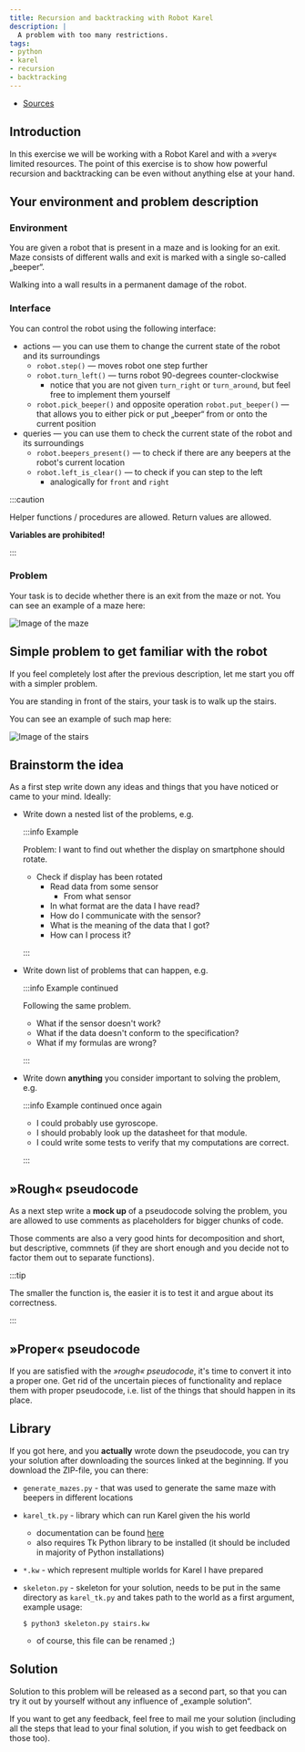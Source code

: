 ```yaml
---
title: Recursion and backtracking with Robot Karel
description: |
  A problem with too many restrictions.
tags:
- python
- karel
- recursion
- backtracking
---
```


- [Sources](pathname:///files/ib002/karel-1)

## Introduction

In this exercise we will be working with a Robot Karel and with a »very« limited
resources. The point of this exercise is to show how powerful recursion and
backtracking can be even without anything else at your hand.

## Your environment and problem description

### Environment

You are given a robot that is present in a maze and is looking for an exit. Maze
consists of different walls and exit is marked with a single so-called „beeper“.

Walking into a wall results in a permanent damage of the robot.

### Interface

You can control the robot using the following interface:

- actions ​­— you can use them to change the current state of the robot and its
  surroundings
  - `robot.step()` — moves robot one step further
  - `robot.turn_left()` — turns robot 90-degrees counter-clockwise
    - notice that you are not given `turn_right` or `turn_around`, but feel free
      to implement them yourself
  - `robot.pick_beeper()` and opposite operation `robot.put_beeper()` — that
    allows you to either pick or put „beeper“ from or onto the current position
- queries — you can use them to check the current state of the robot and its
  surroundings
  - `robot.beepers_present()` — to check if there are any beepers at the robot's
    current location
  - `robot.left_is_clear()` — to check if you can step to the left
    - analogically for `front` and `right`

:::caution

Helper functions / procedures are allowed. Return values are allowed.

**Variables are prohibited!**

:::

### Problem

Your task is to decide whether there is an exit from the maze or not. You can see
an example of a maze here:

![Image of the maze](/img/ib002/karel-1/maze.png)

## Simple problem to get familiar with the robot

If you feel completely lost after the previous description, let me start you off
with a simpler problem.

You are standing in front of the stairs, your task is to walk up the stairs.

You can see an example of such map here:

![Image of the stairs](/img/ib002/karel-1/stairs.png)

## Brainstorm the idea

As a first step write down any ideas and things that you have noticed or came to
your mind. Ideally:

- Write down a nested list of the problems, e.g.

  :::info Example 

  Problem: I want to find out whether the display on smartphone should rotate.

  - Check if display has been rotated
    - Read data from some sensor
      - From what sensor
    - In what format are the data I have read?
    - How do I communicate with the sensor?
    - What is the meaning of the data that I got?
    - How can I process it?

  :::
- Write down list of problems that can happen, e.g.

  :::info Example continued

  Following the same problem.

  - What if the sensor doesn't work?
  - What if the data doesn't conform to the specification?
  - What if my formulas are wrong?

  :::
- Write down **anything** you consider important to solving the problem, e.g.

  :::info Example continued once again

  - I could probably use gyroscope.
  - I should probably look up the datasheet for that module.
  - I could write some tests to verify that my computations are correct.

  :::

## »Rough« pseudocode

As a next step write a **mock up** of a pseudocode solving the problem, you are
allowed to use comments as placeholders for bigger chunks of code.

Those comments are also a very good hints for decomposition and short, but
descriptive, commnets (if they are short enough and you decide not to factor them
out to separate functions).

:::tip

The smaller the function is, the easier it is to test it and argue about its
correctness.

:::

## »Proper« pseudocode

If you are satisfied with the _»rough« pseudocode_, it's time to convert it into
a proper one. Get rid of the uncertain pieces of functionality and replace them
with proper pseudocode, i.e. list of the things that should happen in its place.

## Library

If you got here, and you **actually** wrote down the pseudocode, you can try your
solution after downloading the sources linked at the beginning. If you download
the ZIP-file, you can there:

- `generate_mazes.py` - that was used to generate the same maze with beepers in
  different locations
- `karel_tk.py` - library which can run Karel given the his world
  - documentation can be found [here](https://www.fi.muni.cz/~xfocko/ib111/10/docs/)
  - also requires Tk Python library to be installed (it should be included in
    majority of Python installations)
- `*.kw` - which represent multiple worlds for Karel I have prepared
- `skeleton.py` - skeleton for your solution, needs to be put in the same directory
  as `karel_tk.py` and takes path to the world as a first argument, example usage:

      $ python3 skeleton.py stairs.kw

  - of course, this file can be renamed ;)

## Solution

Solution to this problem will be released as a second part, so that you can try
it out by yourself without any influence of „example solution“.

If you want to get any feedback, feel free to mail me your solution (including
all the steps that lead to your final solution, if you wish to get feedback on
those too).